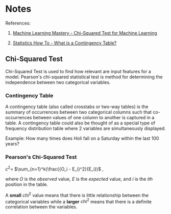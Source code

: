 # Notes

References:

1. [Machine Learning Mastery - Chi-Squared Test for Machine Learning](https://machinelearningmastery.com/chi-squared-test-for-machine-learning/)

2. [Statistics How To - What is a Contingency Table?](https://www.statisticshowto.com/what-is-a-contingency-table/)

## Chi-Squared Test

Chi-Squared Test is used to find how relevant are input features for a model. Pearson's chi-squared statistical test is method for determining the independence between two categorical variables.

### Contingency Table

A contingency table (also called crosstabs or two-way tables) is the summary of occurrences between two categorical columns such that co-occurrences between values of one column to another is captured in a table. A contingency table could also be thought of as a special type of frequency distribution table where 2 variables are simultaneously displayed.

Example: How many times does Holi fall on a Saturday within the last 100 years?

### Pearson's Chi-Squared Test

$c^2 =$ $\sum_{n=1}^k(\frac{{O_i - E_i}^2}{E_i})$ ,

where $O$ is the *observed* value, $E$ is the *expected* value, and *i* is the *ith* position in the table.

A **small** $chi^2$ value means that there is little relationship between the categorical variables while a **larger** $chi^2$ means that there is a definite correlation between the variables.

